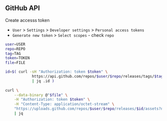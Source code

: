 GitHub API
---

Create accesss token
- `User` > `Settings` > `Developer settings` > `Personal access tokens`
- `Generate new token` > `Select scopes` - check `repo`

```sh
user=USER
repo=REPO
tag=TAG
token=TOKEN
file=FILE

id=$( curl -sH "Authorization: token $token" \
			https://api.github.com/repos/$user/$repo/releases/tags/$tag \
			| jq .id )
	
curl \
	--data-binary @"$file" \
	-H "Authorization: token $token" \
	-H "Content-Type: application/octet-stream" \
	"https://uploads.github.com/repos/$user/$repo/releases/$id/assets?name=$( basename $file )" \
	| jq
```

